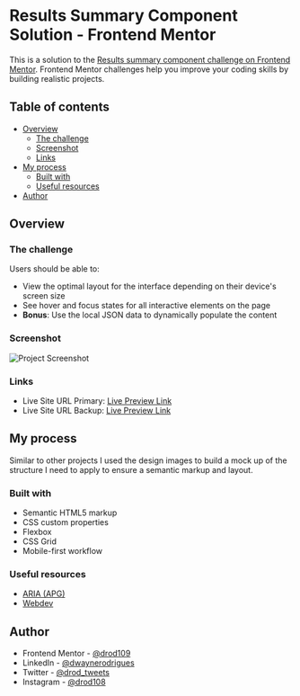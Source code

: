 # Results Summary Component Solution - Frontend Mentor

This is a solution to the [Results summary component challenge on Frontend Mentor](https://www.frontendmentor.io/challenges/results-summary-component-CE_K6s0maV). Frontend Mentor challenges help you improve your coding skills by building realistic projects.

## Table of contents

- [Overview](#overview)
  - [The challenge](#the-challenge)
  - [Screenshot](#screenshot)
  - [Links](#links)
- [My process](#my-process)
  - [Built with](#built-with)
  - [Useful resources](#useful-resources)
- [Author](#author)

## Overview

### The challenge

Users should be able to:

- View the optimal layout for the interface depending on their device's screen size
- See hover and focus states for all interactive elements on the page
- **Bonus**: Use the local JSON data to dynamically populate the content

### Screenshot

![Project Screenshot](https://i.postimg.cc/59HKcV4n/Screenshot-2024-01-04-144327.png)

### Links

- Live Site URL Primary: [Live Preview Link](https://drod109.github.io/results-summary/)
- Live Site URL Backup: [Live Preview Link](https://codepen.io/drodrigues/full/QWoyBzv)

## My process

Similar to other projects I used the design images to build a mock up of the structure I need to apply to ensure a semantic markup and layout.

### Built with

- Semantic HTML5 markup
- CSS custom properties
- Flexbox
- CSS Grid
- Mobile-first workflow

### Useful resources

- [ARIA (APG)](https://www.w3.org/WAI/ARIA/)
- [Webdev](https://web.dev/)

## Author

- Frontend Mentor - [@drod109](https://www.frontendmentor.io/profile/drod109)
- LinkedIn - [@dwaynerodrigues](https://www.linkedin.com/in/dwaynerodrigues/)
- Twitter - [@drod_tweets](https://www.twitter.com/drod_tweets)
- Instagram - [@drod108](https://www.instagram.com/drod108/)
